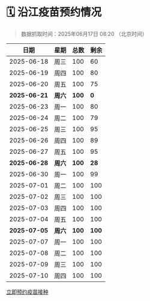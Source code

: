 # 🗓️ 沿江疫苗预约情况

> 数据抓取时间：2025年06月17日 08:20 （北京时间）

| 日期 | 星期 | 总数 | 剩余 |
|------|------|------|------|
| 2025-06-18 | 周三 | 100 | 60 |
| 2025-06-19 | 周四 | 100 | 80 |
| 2025-06-20 | 周五 | 100 | 75 |
| **2025-06-21** | **周六** | **100** | **0** |
| 2025-06-23 | 周一 | 100 | 80 |
| 2025-06-24 | 周二 | 100 | 79 |
| 2025-06-25 | 周三 | 100 | 95 |
| 2025-06-26 | 周四 | 100 | 89 |
| 2025-06-27 | 周五 | 100 | 95 |
| **2025-06-28** | **周六** | **100** | **28** |
| 2025-06-30 | 周一 | 100 | 99 |
| 2025-07-01 | 周二 | 100 | 100 |
| 2025-07-02 | 周三 | 100 | 100 |
| 2025-07-03 | 周四 | 100 | 100 |
| 2025-07-04 | 周五 | 100 | 100 |
| **2025-07-05** | **周六** | **100** | **100** |
| 2025-07-07 | 周一 | 100 | 100 |
| 2025-07-08 | 周二 | 100 | 100 |
| 2025-07-09 | 周三 | 100 | 100 |
| 2025-07-10 | 周四 | 100 | 100 |


<div class="button-container">
<a class="btn" href="http://yfzweb.ishequ.net/#/login" target="_blank">立即预约疫苗接种</a>
</div>
